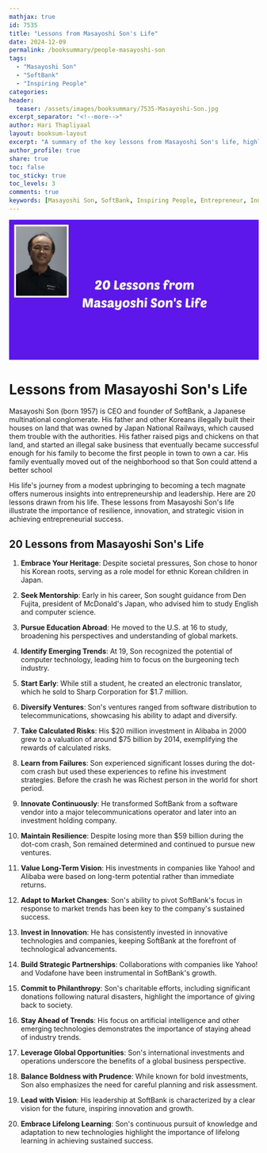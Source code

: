 ```yaml
---
mathjax: true
id: 7535
title: "Lessons from Masayoshi Son's Life"
date: 2024-12-09
permalink: /booksummary/people-masayoshi-son
tags:
  - "Masayoshi Son"
  - "SoftBank"
  - "Inspiring People"
categories:
header:
  teaser: /assets/images/booksummary/7535-Masayoshi-Son.jpg
excerpt_separator: "<!--more-->"
author: Hari Thapliyaal
layout: booksum-layout
excerpt: "A summary of the key lessons from Masayoshi Son's life, highlighting his entrepreneurial spirit, innovative approach, and inspiring journey. "
author_profile: true
share: true
toc: false
toc_sticky: true
toc_levels: 3
comments: true
keywords: [Masayoshi Son, SoftBank, Inspiring People, Entrepreneur, Innovator, Business Leader, Japan]
---
```


![Lessons from Masayoshi Son's Life](/assets/images/booksummary/7535-Masayoshi-Son.jpg)

# Lessons from Masayoshi Son's Life
   
Masayoshi Son (born 1957) is CEO and founder of SoftBank, a Japanese multinational conglomerate. His father and other Koreans illegally built their houses on land that was owned by Japan National Railways, which caused them trouble with the authorities. His father raised pigs and chickens on that land, and started an illegal sake business that eventually became successful enough for his family to become the first people in town to own a car. His family eventually moved out of the neighborhood so that Son could attend a better school


His life's journey from a modest upbringing to becoming a tech magnate offers numerous insights into entrepreneurship and leadership. Here are 20 lessons drawn from his life. These lessons from Masayoshi Son's life illustrate the importance of resilience, innovation, and strategic vision in achieving entrepreneurial success. 

## 20 Lessons from Masayoshi Son's Life

1. **Embrace Your Heritage**: Despite societal pressures, Son chose to honor his Korean roots, serving as a role model for ethnic Korean children in Japan. 

2. **Seek Mentorship**: Early in his career, Son sought guidance from Den Fujita, president of McDonald's Japan, who advised him to study English and computer science. 

3. **Pursue Education Abroad**: He moved to the U.S. at 16 to study, broadening his perspectives and understanding of global markets. 

4. **Identify Emerging Trends**: At 19, Son recognized the potential of computer technology, leading him to focus on the burgeoning tech industry. 

5. **Start Early**: While still a student, he created an electronic translator, which he sold to Sharp Corporation for $1.7 million. 

6. **Diversify Ventures**: Son's ventures ranged from software distribution to telecommunications, showcasing his ability to adapt and diversify. 

7. **Take Calculated Risks**: His $20 million investment in Alibaba in 2000 grew to a valuation of around $75 billion by 2014, exemplifying the rewards of calculated risks. 

8. **Learn from Failures**: Son experienced significant losses during the dot-com crash but used these experiences to refine his investment strategies. Before the crash he was Richest person in the world for short period.

9. **Innovate Continuously**: He transformed SoftBank from a software vendor into a major telecommunications operator and later into an investment holding company. 

10. **Maintain Resilience**: Despite losing more than $59 billion during the dot-com crash, Son remained determined and continued to pursue new ventures. 

11. **Value Long-Term Vision**: His investments in companies like Yahoo! and Alibaba were based on long-term potential rather than immediate returns. 

12. **Adapt to Market Changes**: Son's ability to pivot SoftBank's focus in response to market trends has been key to the company's sustained success. 

13. **Invest in Innovation**: He has consistently invested in innovative technologies and companies, keeping SoftBank at the forefront of technological advancements. 

14. **Build Strategic Partnerships**: Collaborations with companies like Yahoo! and Vodafone have been instrumental in SoftBank's growth. 

15. **Commit to Philanthropy**: Son's charitable efforts, including significant donations following natural disasters, highlight the importance of giving back to society. 

16. **Stay Ahead of Trends**: His focus on artificial intelligence and other emerging technologies demonstrates the importance of staying ahead of industry trends. 

17. **Leverage Global Opportunities**: Son's international investments and operations underscore the benefits of a global business perspective. 

18. **Balance Boldness with Prudence**: While known for bold investments, Son also emphasizes the need for careful planning and risk assessment. 

19. **Lead with Vision**: His leadership at SoftBank is characterized by a clear vision for the future, inspiring innovation and growth. 

20. **Embrace Lifelong Learning**: Son's continuous pursuit of knowledge and adaptation to new technologies highlight the importance of lifelong learning in achieving sustained success. 

